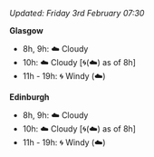 *Updated: Friday 3rd February 07:30*

**Glasgow**

* 8h, 9h: :cloud: Cloudy
* 10h: :cloud: Cloudy [:cyclone:(:cloud:) as of 8h]
* 11h - 19h: :cyclone: Windy (:cloud:)

**Edinburgh**

* 8h, 9h: :cloud: Cloudy
* 10h: :cloud: Cloudy [:cyclone:(:cloud:) as of 8h]
* 11h - 19h: :cyclone: Windy (:cloud:)
